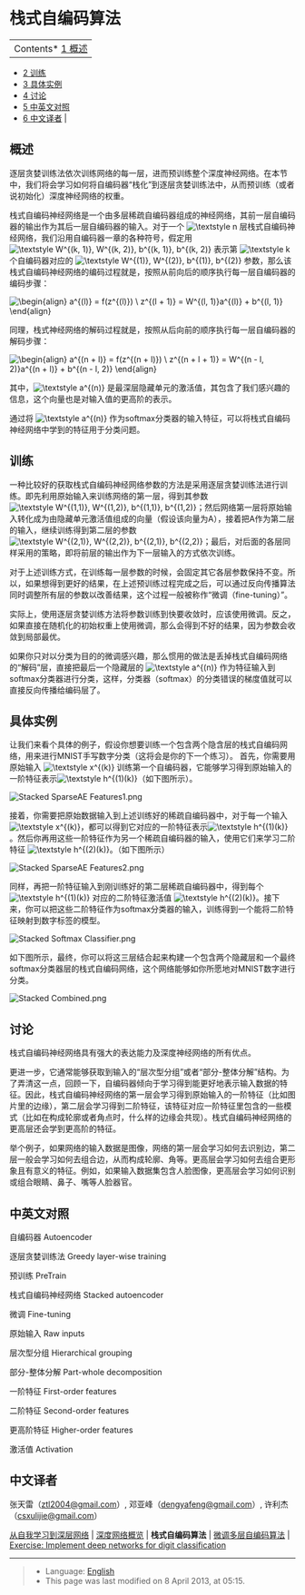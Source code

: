 栈式自编码算法
=======

<!-- Jump to: [navigation](#column-one), [search](#searchInput) -->

|  |
| --- |
| Contents* [1 概述](#.E6.A6.82.E8.BF.B0)
* [2 训练](#.E8.AE.AD.E7.BB.83)
* [3 具体实例](#.E5.85.B7.E4.BD.93.E5.AE.9E.E4.BE.8B)
* [4 讨论](#.E8.AE.A8.E8.AE.BA)
* [5 中英文对照](#.E4.B8.AD.E8.8B.B1.E6.96.87.E5.AF.B9.E7.85.A7)
* [6 中文译者](#.E4.B8.AD.E6.96.87.E8.AF.91.E8.80.85)
 |

 概述
---

逐层贪婪训练法依次训练网络的每一层，进而预训练整个深度神经网络。在本节中，我们将会学习如何将自编码器“栈化”到逐层贪婪训练法中，从而预训练（或者说初始化）深度神经网络的权重。

栈式自编码神经网络是一个由多层稀疏自编码器组成的神经网络，其前一层自编码器的输出作为其后一层自编码器的输入。对于一个 ![\textstyle n](images/math/0/c/5/0c59de0fa75c1baa1c024aabfa43b2e3.png) 层栈式自编码神经网络，我们沿用自编码器一章的各种符号，假定用 ![\textstyle W^{(k, 1)}, W^{(k, 2)}, b^{(k, 1)}, b^{(k, 2)}](images/math/7/3/c/73c91abb05fbef0c2731db418c090600.png) 表示第 ![\textstyle k](images/math/b/0/0/b0066e761791cae480158b649e5f5a69.png) 个自编码器对应的 ![\textstyle W^{(1)}, W^{(2)}, b^{(1)}, b^{(2)}](images/math/3/c/9/3c93474c7682f6a4856939d4fa193bc6.png) 参数，那么该栈式自编码神经网络的编码过程就是，按照从前向后的顺序执行每一层自编码器的编码步骤：

![
\begin{align}
a^{(l)} = f(z^{(l)}) \\
z^{(l + 1)} = W^{(l, 1)}a^{(l)} + b^{(l, 1)}
\end{align}
](images/math/c/4/5/c45be23c8a9c2d2836fa9c559b2e5254.png)

同理，栈式神经网络的解码过程就是，按照从后向前的顺序执行每一层自编码器的解码步骤：

![
\begin{align}
a^{(n + l)} = f(z^{(n + l)}) \\
z^{(n + l + 1)} = W^{(n - l, 2)}a^{(n + l)} + b^{(n - l, 2)}
\end{align}
](images/math/b/5/0/b502d47bfac781f8d16290436d891ddb.png)

其中，![\textstyle a^{(n)}](images/math/e/1/d/e1d8e6d013579f217c6a25d87d7ee531.png) 是最深层隐藏单元的激活值，其包含了我们感兴趣的信息，这个向量也是对输入值的更高阶的表示。

通过将 ![\textstyle a^{(n)}](images/math/e/1/d/e1d8e6d013579f217c6a25d87d7ee531.png) 作为softmax分类器的输入特征，可以将栈式自编码神经网络中学到的特征用于分类问题。

 训练
---

一种比较好的获取栈式自编码神经网络参数的方法是采用逐层贪婪训练法进行训练。即先利用原始输入来训练网络的第一层，得到其参数 ![\textstyle W^{(1,1)}, W^{(1,2)}, b^{(1,1)}, b^{(1,2)}](images/math/4/2/f/42fe8477d1ab7e4090f01b1caa5e6cdb.png)；然后网络第一层将原始输入转化成为由隐藏单元激活值组成的向量（假设该向量为A），接着把A作为第二层的输入，继续训练得到第二层的参数 ![\textstyle W^{(2,1)}, W^{(2,2)}, b^{(2,1)}, b^{(2,2)}](images/math/6/e/6/6e630937a176c48a27ba40f4656b23cc.png)；最后，对后面的各层同样采用的策略，即将前层的输出作为下一层输入的方式依次训练。

对于上述训练方式，在训练每一层参数的时候，会固定其它各层参数保持不变。所以，如果想得到更好的结果，在上述预训练过程完成之后，可以通过反向传播算法同时调整所有层的参数以改善结果，这个过程一般被称作“微调（fine-tuning）”。

实际上，使用逐层贪婪训练方法将参数训练到快要收敛时，应该使用微调。反之，如果直接在随机化的初始权重上使用微调，那么会得到不好的结果，因为参数会收敛到局部最优。

如果你只对以分类为目的的微调感兴趣，那么惯用的做法是丢掉栈式自编码网络的“解码”层，直接把最后一个隐藏层的 ![\textstyle a^{(n)}](images/math/e/1/d/e1d8e6d013579f217c6a25d87d7ee531.png) 作为特征输入到softmax分类器进行分类，这样，分类器（softmax）的分类错误的梯度值就可以直接反向传播给编码层了。

 具体实例
-----

让我们来看个具体的例子，假设你想要训练一个包含两个隐含层的栈式自编码网络，用来进行MNIST手写数字分类（这将会是你的下一个练习）。
首先，你需要用原始输入 ![\textstyle x^{(k)}](images/math/7/1/5/71533af96133701428ec7ab8e77d4be1.png) 训练第一个自编码器，它能够学习得到原始输入的一阶特征表示![\textstyle h^{(1)(k)}](images/math/f/7/1/f71770841f2a8b632fccfff10c15481a.png)（如下图所示）。

![Stacked SparseAE Features1.png](images/thumb/0/0e/Stacked_SparseAE_Features1.png/400px-Stacked_SparseAE_Features1.png)

接着，你需要把原始数据输入到上述训练好的稀疏自编码器中，对于每一个输入![\textstyle x^{(k)}](images/math/7/1/5/71533af96133701428ec7ab8e77d4be1.png)，都可以得到它对应的一阶特征表示![\textstyle h^{(1)(k)}](images/math/f/7/1/f71770841f2a8b632fccfff10c15481a.png)。然后你再用这些一阶特征作为另一个稀疏自编码器的输入，使用它们来学习二阶特征 ![\textstyle h^{(2)(k)}](images/math/c/2/9/c2943e3b130efe96f1e3ba56aa4676c1.png)。（如下图所示）

![Stacked SparseAE Features2.png](images/thumb/b/bf/Stacked_SparseAE_Features2.png/400px-Stacked_SparseAE_Features2.png)

同样，再把一阶特征输入到刚训练好的第二层稀疏自编码器中，得到每个 ![\textstyle h^{(1)(k)}](images/math/f/7/1/f71770841f2a8b632fccfff10c15481a.png) 对应的二阶特征激活值 ![\textstyle h^{(2)(k)}](images/math/c/2/9/c2943e3b130efe96f1e3ba56aa4676c1.png)。接下来，你可以把这些二阶特征作为softmax分类器的输入，训练得到一个能将二阶特征映射到数字标签的模型。

![Stacked Softmax Classifier.png](images/thumb/6/6b/Stacked_Softmax_Classifier.png/400px-Stacked_Softmax_Classifier.png)

如下图所示，最终，你可以将这三层结合起来构建一个包含两个隐藏层和一个最终softmax分类器层的栈式自编码网络，这个网络能够如你所愿地对MNIST数字进行分类。

![Stacked Combined.png](images/thumb/5/5c/Stacked_Combined.png/500px-Stacked_Combined.png)

 讨论
---

栈式自编码神经网络具有强大的表达能力及深度神经网络的所有优点。

更进一步，它通常能够获取到输入的“层次型分组”或者“部分-整体分解”结构。为了弄清这一点，回顾一下，自编码器倾向于学习得到能更好地表示输入数据的特征。因此，栈式自编码神经网络的第一层会学习得到原始输入的一阶特征（比如图片里的边缘），第二层会学习得到二阶特征，该特征对应一阶特征里包含的一些模式（比如在构成轮廓或者角点时，什么样的边缘会共现）。栈式自编码神经网络的更高层还会学到更高阶的特征。

举个例子，如果网络的输入数据是图像，网络的第一层会学习如何去识别边，第二层一般会学习如何去组合边，从而构成轮廓、角等。更高层会学习如何去组合更形象且有意义的特征。例如，如果输入数据集包含人脸图像，更高层会学习如何识别或组合眼睛、鼻子、嘴等人脸器官。

 中英文对照
------

自编码器 Autoencoder

逐层贪婪训练法 Greedy layer-wise training

预训练 PreTrain

栈式自编码神经网络 Stacked autoencoder

微调 Fine-tuning

原始输入 Raw inputs

层次型分组 Hierarchical grouping

部分-整体分解 Part-whole decomposition

一阶特征 First-order features

二阶特征 Second-order features

更高阶特征 Higher-order features

激活值 Activation

 中文译者
-----

张天雷（ztl2004@gmail.com）, 邓亚峰（dengyafeng@gmail.com）, 许利杰（csxulijie@gmail.com）

[从自我学习到深层网络](%E4%BB%8E%E8%87%AA%E6%88%91%E5%AD%A6%E4%B9%A0%E5%88%B0%E6%B7%B1%E5%B1%82%E7%BD%91%E7%BB%9C.md "从自我学习到深层网络") | [深度网络概览](%E6%B7%B1%E5%BA%A6%E7%BD%91%E7%BB%9C%E6%A6%82%E8%A7%88.md "深度网络概览") | **栈式自编码算法** | [微调多层自编码算法](%E5%BE%AE%E8%B0%83%E5%A4%9A%E5%B1%82%E8%87%AA%E7%BC%96%E7%A0%81%E7%AE%97%E6%B3%95.md "微调多层自编码算法") | [Exercise: Implement deep networks for digit classification](Exercise__Implement_deep_networks_for_digit_classification.md "Exercise: Implement deep networks for digit classification")

---

> * Language: [English](Stacked_Autoencoders.md "Stacked Autoencoders")
> * This page was last modified on 8 April 2013, at 05:15.

